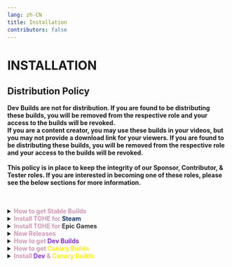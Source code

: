 ```yaml
---
lang: zh-CN
title: Installation
contributors: false
---
```


# INSTALLATION


## Distribution Policy

<b>Dev Builds are not for distribution. If you are found to be distributing these builds, you will be removed from the respective role and your access to the builds will be revoked. <br>
If you are a content creator, you may use these builds in your videos, but you may not provide a download link for your viewers. If you are found to be distributing these builds, you will be removed from the respective role and your access to the builds will be revoked.<br><br>
This policy is in place to keep the integrity of our Sponsor, Contributor, & Tester roles. If you are interested in becoming one of these roles, please see the below sections for more information.</b><br><br><br>

<details>
<summary><b><font color=#d395b4>How to get Stable Builds</font></b></summary>

* Visit `#mod-release` in the [TOH: Enhanced Discord](https://discord.gg/tohe), or go [here](https://github.com/0xDrMoe/TownofHost-Enhanced/releases) to download it directly from GitHub. 

Installation requires that you own a PC version of Among Us on Steam, Epic, or Itch. 
</details>

<details>
<summary><b><font color=#d395b4>Install TOHE for</font> <font color=#14356a>Steam</font></b></summary>

1. Download the latest full Release of TOHE in `#mod-release` or [here](https://github.com/0xDrMoe/TownofHost-Enhanced/releases). You only need the main zip such as "`TOHE.v1.0.0.zip`", not the source code files.

2. Once the download is complete, unzip it into a new empty folder like on desktop.

3. Locate your AmongUs install. For example, if you own the game on Steam, you can find this by right clicking on the game in your library, selecting "Manage", and finally selecting "Browse local files."
![image](./images/SteamGetFolder.png)

4. Select all of the files in your Among Us installation and copy them to the folder that now has the files from the TOHE release. The folder should now look something like this:
![image](./images/ResultFolder.png)

5. Within the TOHE folder, run `Among Us.exe`. The first time running it may take some time while the mod sets up its files. If you see a black screen, just wait a couple minutes. Once it finishes loading, you should get a popup with TOHE news. If you do not see anything about TOHE, double check that your files are all in the same folder.

6. `(Optional)` Right click your `Among Us.exe` and click '`Create shortcut`'. Move your new shortcut to wherever you can easily access it, such as your Desktop!
#### You have now installed Town of Host: Enhanced! All that remains is to start up a private lobby and customize your settings.
</details>

<details>
<summary><b><font color=#d395b4>Install TOHE for</font> <font color=#343434>Epic Games</font></b></summary>

1. Download the latest full Release of TOHE in `#mod-release` or [here](https://github.com/0xDrMoe/TownofHost-Enhanced/releases). You only need the main zip such as "`TOHE.v1.0.0.zip`", not the source code files.

2. Once the download is complete, unzip it into a new empty folder somewhere like on desktop.

3. Locate your AmongUs install. Find Among Us and click on the 3 dots `...` > click the folder icon button on the installation bar.
![image](./images/EpicInstallation.png)
.

4. Select all of the files in your Among Us installation and copy them to the folder that now has the files from the TOHE release. The folder should now look something like this:
![image](./images/EpicFiles.png)

5. Make sure `legendary.exe` does not have a (1) or any other number in it and is named exactly this.

6. Within the TOHE folder, run `EpicGamesStartGame.cmd`. The first time running it may take some time while installing a prerequisite and the mod sets up its files. If you see a black screen or a console window, just wait a couple minutes. Once it finishes loading, you should get a popup with TOHE news. If you do not see anything about TOHE, double check that your files are all in the same folder.

7. Add the folder you put the mod and among us files in as a exclusion for any antivirus you have and windows defender.

8. `(Optional)` Right click your `EpicGamesStartGame.cmd` and click '`Create shortcut`'. Move your new shortcut to wherever you can easily access it, such as your Desktop!

#### You have now installed Town of Host: Enhanced! All that remains is to start up a private lobby and customize your settings.

> PS: Thanks Twix.
</details>

<details>
<summary><b><font color=#d395b4>New Releases</font></b></summary>

Keep an eye on the [releases page](https://github.com/0xDrMoe/TownofHost-Enhanced/releases) for new stable releases. If a new version is released, all you'll usually need to do is repeat steps 1-2 above in either guide, unzipping into the same folder where you already have it installed, and letting it overwrite/replace the old files.<br>
If it says it requires a newer version of Among Us, repeat steps 3-5 as well after making sure your base game is up to date.<br>
In some cases, the <b>Latest</b>> TOHE Builds are Canary or Dev Builds. Follow the first step in the below guide to get Dev/Canary Builds. Stable builds will always be the latest, unless a Canary build has a higher version number, unless a Dev build has a higher version number than the Canary version.<br>
(Ex: 1.6.0 Stable -> 2.0.0 Dev 2 -> 2.0.0 Canary 1 -> 2.0.0 Stable)
</details>

<details>
<summary><b><font color=#d395b4>How to get</font> <font color=#8a2be2>Dev Builds</font></b></summary>

* Accessible by Contributors, Testers, and Sponsors that are at least Insider tier.<br>
`NOT FOR DISTRIBUTION`
- To become a <b>Contributor</b>, you need to help with coding in roles/addons/gamemodes/etc related to the mod.<br>
- To become a <b>Tester</b>, you must be an active content creator with your <b>TOHE videos</b> having 600+ views on average.<br>
- To become a <b>Sponsor</b>, you need to purchase a tier on our [Ko-fi](https://ko-fi.com/TOHE) (Insider tier for $5.00 grants Dev Build access).<br>

Visit `#dev-builds` in the [TOH: Enhanced Discord](https://discord.gg/tohe) once you have been accepted into one of the above roles, and download the latest dll!
</details>

<details>
<summary><b><font color=#d395b4>How to get</font> <font color=#ffef00>Canary Builds</font></b></summary>

* Visit `#canary-builds` in the [TOH: Enhanced Discord](https://discord.gg/tohe), and download the latest dll!
</details>

<details>
<summary><b><font color=#d395b4>Install</font> <font color=#8a2be2>Dev</font> <font color=#d395b4>&</font> <font color=#ffef00>Canary Builds</font></b></summary>

1. Download the latest dll in `#dev-builds` or `#canary-builds`.

2. Once the download is complete, move the dll into your `TOHE\BepInEx\plugins` folder. (TOHE will be whatever your Mod Folder is, if you renamed it, it will be that one)

3. Within the TOHE folder, run `Among Us.exe` for Steam, or `EpicGamesStartGame.cmd` for Epic Games. Once it finishes loading, you should get a popup with TOHE news. If you do not see anything about TOHE, double check that your files are all in the same folder, & that you launched from your modded folder.

4. `(Notice)` If there is a Hot-Fix of the Dev/Canary Build you don't have yet, download the Main Build rather than the Hot-Fix, and run it. You may download the Hot-Fix afterwards. (This is optional too, but if you run into issues this is suggested before making a ticket/using `#mod-help`)
#### You have successfully installed a Dev Build/Canary Build!
</details>